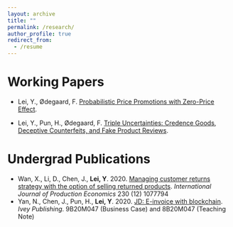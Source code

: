 ```yaml
---
layout: archive
title: ""
permalink: /research/
author_profile: true
redirect_from:
  - /resume
---
```



Working Papers
======
* Lei, Y., Ødegaard, F. [Probabilistic Price Promotions with Zero-Price Effect](https://drive.google.com/file/d/18nA3N3De3QQZZ8U2hKliXMQKTYOQVmGu/view). 
 
* Lei, Y., Pun, H., Ødegaard, F. [Triple Uncertainties: Credence Goods, Deceptive Counterfeits, and Fake Product Reviews](https://papers.ssrn.com/sol3/papers.cfm?abstract_id=3915087). 



Undergrad Publications
======
* Wan, X., Li, D., Chen, J., **Lei, Y**. 2020. [Managing customer returns strategy with the option of selling returned products](https://www.sciencedirect.com/science/article/pii/S0925527320301717). *International Journal of Production Economics* 230 (12) 1077794
* Yan, N., Chen, J., Pun, H., **Lei, Y**. 2020. [JD: E-invoice with blockchain](https://www.iveypublishing.ca/s/product/jd-einvoice-with-blockchain/01t5c00000CwqpbAAB). *Ivey Publishing*. 9B20M047 (Business Case) and 8B20M047 (Teaching Note)

  
